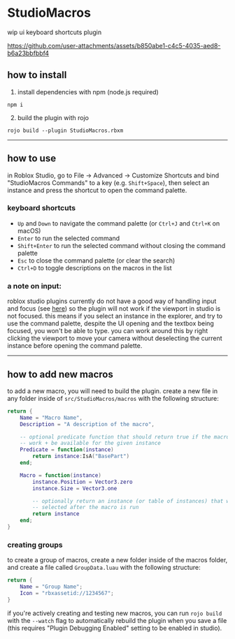 # StudioMacros
wip ui keyboard shortcuts plugin

https://github.com/user-attachments/assets/b850abe1-c4c5-4035-aed8-b6a23bbfbbf4

## how to install
1. install dependencies with npm (node.js required)
```
npm i
```

2. build the plugin with rojo
```
rojo build --plugin StudioMacros.rbxm
```

---

## how to use
in Roblox Studio, go to File -> Advanced -> Customize Shortcuts and bind
"StudioMacros Commands" to a key (e.g. `Shift+Space`), then select an instance
and press the shortcut to open the command palette.

### keyboard shortcuts
* `Up` and `Down` to navigate the command palette (or `Ctrl+J` and `Ctrl+K` on macOS)
* `Enter` to run the selected command
* `Shift+Enter` to run the selected command without closing the command palette
* `Esc` to close the command palette (or clear the search)
* `Ctrl+D` to toggle descriptions on the macros in the list

### a note on input:
roblox studio plugins currently do not have a good way of handling input and
focus (see [here](https://devforum.roblox.com/t/plugins-need-a-way-to-listen-to-app-input/479597))
so the plugin will not work if the viewport in studio is not focused. this
means if you select an instance in the explorer, and try to use the command
palette, despite the UI opening and the textbox being focused, you won't be
able to type. you can work around this by right clicking the viewport to move
your camera without deselecting the current instance before opening the command
palette.

---

## how to add new macros
to add a new macro, you will need to build the plugin. create a new file in any
folder inside of `src/StudioMacros/macros` with the following structure:

```lua
return {
	Name = "Macro Name",
	Description = "A description of the macro",

	-- optional predicate function that should return true if the macro should
	-- work + be available for the given instance
	Predicate = function(instance)
		return instance:IsA("BasePart")
	end;

	Macro = function(instance)
		instance.Position = Vector3.zero
		instance.Size = Vector3.one

		-- optionally return an instance (or table of instances) that will be
		-- selected after the macro is run
		return instance
	end;
}
```

### creating groups
to create a group of macros, create a new folder inside of the macros folder,
and create a file called `GroupData.luau` with the following structure:

```lua
return {
	Name = "Group Name";
	Icon = "rbxassetid://1234567";
}
```

if you're actively creating and testing new macros, you can run `rojo build`
with the `--watch` flag to automatically rebuild the plugin when you save a
file (this requires "Plugin Debugging Enabled" setting to be enabled in
studio).
